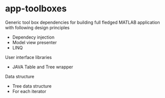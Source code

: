 # app-toolboxes
Generic tool box dependencies for building full fledged MATLAB application with following design principles
- Dependecy injection
- Model view presenter
- LINQ 

User interface libraries
- JAVA Table and Tree wrapper

Data structure
- Tree data structure
- For each iterator
